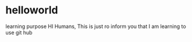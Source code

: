 # helloworld
learning purpose
 HI Humans, 
 This is just ro inform you that I am learning to use git hub
